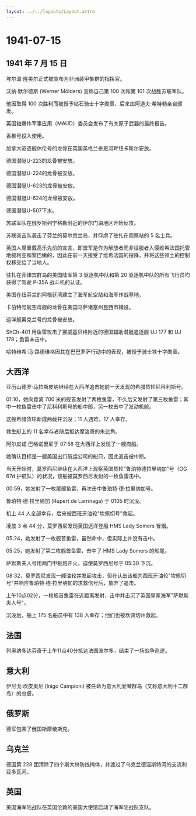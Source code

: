 ```yaml
---
layout: ../../layouts/Layout.astro
---
```


# 1941-07-15

## 1941 年 7 月 15 日

埃尔温·隆美尔正式被宣布为非洲装甲集群的指挥官。

沃纳·默尔德斯 (Werner Mölders) 宣称自己第 100 次和第 101
次战胜苏联军队。

他因取得 100
次胜利而被授予钻石骑士十字勋章，后来由阿道夫·希特勒亲自颁发。

英国铀爆炸军事应用（MAUD）委员会发布了有关原子武器的最终报告。

香椎号投入使用。

加拿大驱逐舰休伦号的龙骨在英国英格兰泰恩河畔纽卡斯尔安放。

德国潜艇U-223的龙骨被安放。

德国潜艇U-224的龙骨被安放。

德国潜艇U-623的龙骨被安放。

德国潜艇U-624的龙骨被安放。

德国潜艇U-507下水。

苏联军队在俄罗斯列宁格勒附近的伊尔门湖地区开始反攻。

苏联突击队袭击了芬兰的莫尔贡兰岛，并俘虏了驻扎在观察站的 5 名士兵。

英国人尊重戴高乐先前的宣言，即盟军是作为解放者而非征服者入侵维希法国托管地叙利亚和黎巴嫩的，因此在前一天接受了维希法国的投降，并将这些领土的控制权移交给了当地人。

驻扎在菲律宾群岛的美国陆军第 3 驱逐机中队和第 20
驱逐机中队的所有飞行员均获得了驾驶 P-35A 战斗机的认证。

美国在纽芬兰的阿根廷湾建立了海军航空站和海军作战基地。

卡伯特号航空母舰的龙骨在美国马萨诸塞州昆西市铺设。

巡洋舰奥克兰号的龙骨被安放。

ShCh-401 用鱼雷攻击了挪威基贝格附近的德国辅助潜艇追逐舰 UJ 177 和 UJ
178；鱼雷未击中。

哈特维希·冯·路德维格因其在巴巴罗萨行动中的表现，被授予骑士铁十字勋章。

## 大西洋

亚历山德罗·马拉斯皮纳继续在大西洋追击她前一天发现的希腊货轮尼科利斯号。

01:10，她向距离 700
米的舰首发射了两枚鱼雷，不久后又发射了第三枚鱼雷；其中一枚鱼雷击中了尼科利斯号的船中部，另一枚击中了发动机舱。

这艘希腊货轮断成两截并沉没；11 人遇难，17 人幸存。

救生艇上的 11 名幸存者随后抵达摩洛哥的朱比角。

阿尔皮诺·巴格诺里尼于 07:58 在大西洋上发现了一艘商船。

她确认目标是一艘美国出口航运公司的船只，因此追击被中断。

当天开始时，莫罗西尼继续在大西洋上观察英国货轮"鲁珀特德拉里纳加"号（OG
67d 护航队）的状况，该船被莫罗西尼发射的一枚鱼雷击中。

00:59，她发射了一枚尾部鱼雷，再次击中鲁珀特·德·拉里纳加号。

鲁珀特·德·拉里纳加 (Rupert de Larrinaga) 于 0105 时沉没。

机上 44 人全部幸存，后来被西班牙油轮"坎佩切号"救起。

凌晨 3 点 44 分，莫罗西尼发现英国远洋登船 HMS Lady Somers 冒烟。

05:24，她发射了一枚舰首鱼雷，虽然命中，但实际上并没有击中。

05:25，她发射了第二枚舰首鱼雷，击中了 HMS Lady Somers 的船尾。

萨默斯夫人号用两门甲板炮开火，迫使莫罗西尼号于 05:30 下沉。

08:32，莫罗西尼发现一艘油轮并发起攻击，但在认出该船为西班牙油轮"坎佩切号"并响应鲁珀特·德·拉里纳加的求救信号后，放弃了追击。

上午10点02分，一枚舰首鱼雷在近距离发射，击中并击沉了英国皇家海军"萨默斯夫人号"。

沉没后，船上 175 名船员中有 138 人幸存；他们也被坎佩切州救起。

## 法国

列奥纳多达芬奇于上午11点40分抵达法国波尔多，结束了一场战争巡逻。

## 意大利

伊尼戈·坎皮奥尼 (Inigo Campioni)
被任命为意大利爱琴群岛（又称意大利十二群岛）的总督。

## 俄罗斯

德军包围了俄国斯摩棱斯克。

## 乌克兰

德国第 228
团清除了四个斯大林防线掩体，并渡过了乌克兰德涅斯特河的支流利亚多瓦河。

## 英国

美国海军陆战队在英国伦敦的美国大使馆启动了海军陆战队支队。